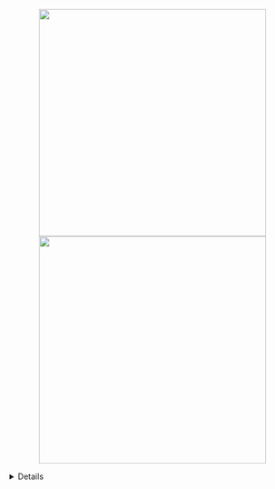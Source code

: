 <p align = "center">
  <img src = "https://github-readme-stats.vercel.app/api?username=Kanealex&show_icons=true&theme=bear" width = 400>
  <img src = "https://github-readme-streak-stats.herokuapp.com?user=Kanealex&theme=dark&hide_border=true" width = 400>
</p>
<details>
[![Kane's github activity graph](https://activity-graph.herokuapp.com/graph?username=Kanealex&theme=material-palenight)](https://github.com/ashutosh00710/github-readme-activity-graph)
  </details>
